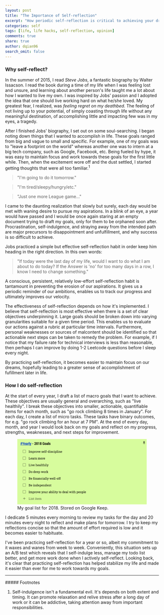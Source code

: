 ```yaml
---
layout: post
title: "The Importance of Self-reflection"
excerpt: "How periodic self-reflection is critical to achieving your dreams."
categories: self
tags: [life, life hacks, self-reflection, opinion]
comments: true
share: true
author: dqian96
search_omit: false
---
```


### Why self-reflect?

In the summer of 2015, I read _Steve Jobs_, a fantastic biography by Walter Issacson. I read the book during a time of
my life when I was feeling lost and unsure, and learning about another person's life taught me a lot about how I wanted
to live my own. I was inspired by Jobs' passion and I adopted the idea that one should live working hard on what he/she
loved. My greatest fear, I realized, was _feeling regret on my deathbed_. The feeling of not living up to your
potential, of simply coasting through life without any meaningful destination, of accomplishing little and impacting few
was in my eyes, a tragedy.

After I finished Jobs' biography, I set out on some soul-searching. I began noting down things that I wanted to
accomplish in life. These goals ranged from big and vague to small and specific. For example, one of my goals was to
"leave a footprint on the world" whereas another one was to intern at a big tech company, such as Google, Facebook, etc.
Being fueled by hype, it was easy to maintain focus and work towards these goals for the first little while. Then, when
the excitement wore off and the dust settled, I started getting thoughts that were all too familiar.<sup>1</sup>

> "I'm going to do it tomorrow."

> "I'm tired/sleepy/hungry/etc."

> "Just one more League game..."

I came to the daunting realization that slowly but surely, each day would be met with waning desire to pursue my
aspirations. In a blink of an eye, a year would have passed and I would be once again staring at an empty document
trying to draft my goals, only for them to be orphaned soon after. Procrastination, self-indulgence, and straying away
from the intended path are major precursors to disappointment and unfulfillment, and why success is so difficult to
achieve.

Jobs practiced a simple but effective self-reflection habit in order keep him heading in the right direction. In this
own words:

> "If today were the last day of my life, would I want to do what I am about to do today?  If the Answer is 'no' for too
> many days in a row, I know I need to change something."

A conscious, persistent, relatively low-effort self-reflection habit is tantamount in preventing the erosion of our
aspirations. It gives us a periodic reminder of our ambitions, enables us to track our progress and ultimately improves
our velocity.

The effectiveness of self-reflection depends on how it's implemented. I believe that self-reflection is most effective
when there is a set of clear objectives underpinning it. Large goals should be broken down into varying granularities
suitable for a given time period. This enables us to evaluate our actions against a rubric at particular time intervals.
Furthermore, personal weaknesses or sources of malcontent should be identified so that actionable next steps can be
taken to remedy the problem. For example, if I notice that my failure rate for technical interviews is less than
reasonable, then perhaps I can improve by doing 1-2 Leetcode questions before I sleep every night.

By practicing self-reflection, it becomes easier to maintain focus on our dreams, hopefully leading to a greater sense
of accomplishment of fufillment later in life.

### How I do self-reflection

At the start of every year, I draft a list of macro goals that I want to achieve. These objectives are usually general
and overarching, such as "live healthily". I break these objectives into smaller, actionable, quantifiable items for
each month, such as "go rock climbing 8 times in January". For each day, I create a list of micro tasks. These tasks
have binary outcomes, for e.g. "go rock climbing for an hour at 7 PM". At the end of every day, month, and year I would
look back on my goals and reflect on my progress, strengths, weaknesses, and next steps for improvement.

<figure>
	<img src="/images/posts/self-reflection/yearly_goals.png" alt="image">
	<figcaption>
        My goal list for 2018. Stored on Google Keep.
    </figcaption>
</figure>

I dedicate 5 minutes every morning to review my tasks for the day and 20 minutes every night to reflect and
make plans for tomorrow. I try to keep my reflections concise so that the amount of effort required
is low and it becomes easier to habituate.

I've been practicing self-reflection for a year or so, albeit my commitment to it waxes and wanes from week to week.
Conveniently, this situation sets up an A/B test which reveals that I self-indulge less, manage my todo list better, and
get more work done when I actively self-reflect. Looking back, it's clear that practicing self-reflection has helped
stabilize my life and made it easier than ever for me to work towards my goals.

<hr>
##### Footnotes

1. Self-indulgence isn't a fundamental evil. It's depends on both extent and timing. It can promote relaxation and
   relive stress after a long day of work or it can be addictive, taking attention away from important responsibilities.

